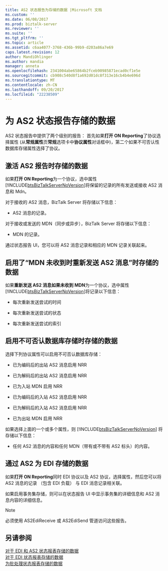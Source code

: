 ```yaml
---
title: AS2 状态报告为存储的数据 |Microsoft 文档
ms.custom: ''
ms.date: 06/08/2017
ms.prod: biztalk-server
ms.reviewer: ''
ms.suite: ''
ms.tgt_pltfrm: ''
ms.topic: article
ms.assetid: c6aa4077-3768-436b-99b9-d203a86a7e69
caps.latest.revision: 12
author: MandiOhlinger
ms.author: mandia
manager: anneta
ms.openlocfilehash: 2341004abe65864b2fceb90985871ecad0cf1e5e
ms.sourcegitcommit: cb908c540d8f1a692d01dc8f313e16cb4b4e696d
ms.translationtype: MT
ms.contentlocale: zh-CN
ms.lasthandoff: 09/20/2017
ms.locfileid: "22238509"
---
```

# <a name="data-stored-for-as2-status-reports"></a>为 AS2 状态报告存储的数据
AS2 状态报告中提供了两个级别的报告： 首先如果**打开 ON Reporting**了协议选择属性 (从**常规属性**页**常规**选项卡中**协议属性**对话框中)，第二个如果不可否认性数据库存储属性选择了协议。  
  
## <a name="data-stored-if-as2-reporting-is-activated"></a>激活 AS2 报告时存储的数据  
 如果**打开 ON Reporting**为一个协议，选中属性[!INCLUDE[btsBizTalkServerNoVersion](../includes/btsbiztalkservernoversion-md.md)]将保留的记录的所有发送或接收 AS2 消息和 Mdn。  
  
 对于接收的 AS2 消息，BizTalk Server 将存储以下信息：  
  
-   AS2 消息的记录。  
  
 对于接收或发送的 MDN（同步或异步），BizTalk Server 将存储以下信息：  
  
-   MDN 的记录。  
  
 通过状态报告 UI，您可以将 AS2 消息记录和相应的 MDN 记录关联起来。  
  
## <a name="data-stored-if-resend-as2-message-if-mdn-not-received-is-enabled"></a>启用了“MDN 未收到时重新发送 AS2 消息”时存储的数据  
 如果**重新发送 AS2 消息如果未收到 MDN**为一个协议，选中属性[!INCLUDE[btsBizTalkServerNoVersion](../includes/btsbiztalkservernoversion-md.md)]将记录以下信息：  
  
-   每次重新发送尝试的时间  
  
-   每次重新发送尝试的状态  
  
-   每次重新发送尝试的索引  
  
## <a name="data-stored-if-non-repudiation-database-storage-is-enabled"></a>启用不可否认数据库存储时存储的数据  
 选择下列协议属性可以启用不可否认数据库存储：  
  
-   已为编码后的出站 AS2 消息启用 NRR  
  
-   已为解码后的出站 AS2 消息启用 NRR  
  
-   已为入站 MDN 启用 NRR  
  
-   已为编码后的入站 AS2 消息启用 NRR  
  
-   已为解码后的入站 AS2 消息启用 NRR  
  
-   已为出站 MDN 启用 NRR  
  
 如果选择上面的一个或多个属性，则 [!INCLUDE[btsBizTalkServerNoVersion](../includes/btsbiztalkservernoversion-md.md)] 将存储以下信息：  
  
-   任何 AS2 消息的内容和任何 MDN（带有或不带有 AS2 标头）的内容。  
  
## <a name="data-stored-for-edi-over-as2"></a>通过 AS2 为 EDI 存储的数据  
 如果**打开 ON Reporting**同时 EDI 协议以及 AS2 协议，选择属性，然后您可以将 AS2 消息的记录 （包含 EDI 负载） 与 EDI 消息记录相关联。  
  
 如果启用事务集存储，则可以在状态报告 UI 中显示事务集的详细信息和 AS2 消息内容的详细信息。  
  
> [!NOTE]
>  必须使用 AS2EdiReceive 或 AS2EdiSend 管道访问这些报告。  
  
## <a name="see-also"></a>另请参阅  
 [对于 EDI 和 AS2 状态报表存储的数据](../core/data-stored-for-edi-and-as2-status-reports.md)   
 [对于 EDI 状态报表存储的数据](../core/data-stored-for-edi-status-reports.md)   
 [为批处理状态报表存储的数据](../core/data-stored-for-batching-status-reports.md)